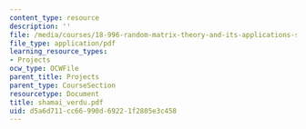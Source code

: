 ```yaml
---
content_type: resource
description: ''
file: /media/courses/18-996-random-matrix-theory-and-its-applications-spring-2004/d5a6d711cc66990d69221f2805e3c458_shamai_verdu.pdf
file_type: application/pdf
learning_resource_types:
- Projects
ocw_type: OCWFile
parent_title: Projects
parent_type: CourseSection
resourcetype: Document
title: shamai_verdu.pdf
uid: d5a6d711-cc66-990d-6922-1f2805e3c458
---
```

